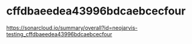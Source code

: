# cffdbaeedea43996bdcaebcecfour
https://sonarcloud.io/summary/overall?id=neojarvis-testing_cffdbaeedea43996bdcaebcecfour
